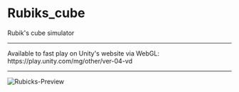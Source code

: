 # Rubiks_cube
 Rubik's cube simulator
<hr>
Available to fast play on Unity's website via WebGL: https://play.unity.com/mg/other/ver-04-vd
<hr>

![Rubicks-Preview](https://user-images.githubusercontent.com/97286505/203263661-c0fd7443-3347-4dc9-9363-6a7965a5f0bf.jpg)
